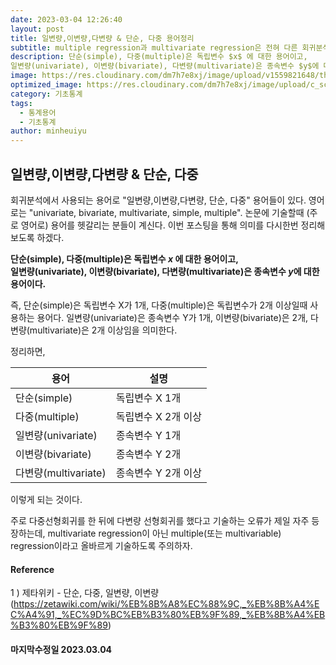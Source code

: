 ```yaml
---
date: 2023-03-04 12:26:40
layout: post
title: 일변량,이변량,다변량 & 단순, 다중 용어정리
subtitle: multiple regression과 multivariate regression은 전혀 다른 회귀분석이다
description: 단순(simple), 다중(multiple)은 독립변수 $x$ 에 대한 용어이고,
일변량(univariate), 이변량(bivariate), 다변량(multivariate)은 종속변수 $y$에 대한 용어이다.
image: https://res.cloudinary.com/dm7h7e8xj/image/upload/v1559821648/theme8_knvabs.jpg
optimized_image: https://res.cloudinary.com/dm7h7e8xj/image/upload/c_scale,w_380/v1559821648/theme8_knvabs.jpg
category: 기초통계
tags:
  - 통계용어
  - 기초통계
author: minheuiyu
---
```

## 일변량,이변량,다변량 & 단순, 다중

회귀분석에서 사용되는 용어로 "일변량,이변량,다변량, 단순, 다중" 용어들이 있다. 영어로는 "univariate, bivariate, multivariate, simple, multiple". 논문에 기술할때 (주로 영어로) 용어를 헷갈리는 분들이 계신다. 이번 포스팅을 통해 의미를 다시한번 정리해보도록 하겠다.

**단순(simple), 다중(multiple)은 독립변수 $x$ 에 대한 용어이고, <br>
일변량(univariate), 이변량(bivariate), 다변량(multivariate)은 종속변수 $y$에 대한 용어이다.**

즉, 단순(simple)은 독립변수 X가 1개, 다중(multiple)은 독립변수가 2개 이상일때 사용하는 용어다.
일변량(univariate)은 종속변수 Y가 1개, 이변량(bivariate)은 2개, 다변량(multivariate)은 2개 이상임을 의미한다.

정리하면,

|용어|설명|
|---|---|
|단순(simple)|독립변수 X 1개|
|다중(multiple)|독립변수 X 2개 이상|
|일변량(univariate)|종속변수 Y 1개|
|이변량(bivariate)|종속변수 Y 2개|
|다변량(multivariate)|종속변수 Y 2개 이상|

이렇게 되는 것이다.

주로 다중선형회귀를 한 뒤에 다변량 선형회귀를 했다고 기술하는 오류가 제일 자주 등장하는데,
multivariate regression이 아닌 multiple(또는 multivariable) regression이라고 올바르게 기술하도록 주의하자.


#### Reference
1 ) 제타위키 - 단순, 다중, 일변량, 이변량(https://zetawiki.com/wiki/%EB%8B%A8%EC%88%9C,_%EB%8B%A4%EC%A4%91,_%EC%9D%BC%EB%B3%80%EB%9F%89,_%EB%8B%A4%EB%B3%80%EB%9F%89)

#### 마지막수정일 2023.03.04









